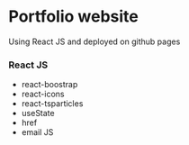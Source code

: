 # Portfolio website  
Using React JS and deployed on github pages
### React JS
- react-boostrap
- react-icons
- react-tsparticles
- useState
- href
- email JS
